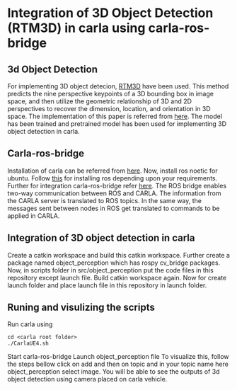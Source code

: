 # Integration of 3D Object Detection (RTM3D) in carla using carla-ros-bridge
## 3d Object Detection
For implementing 3D object detecion, [RTM3D](https://arxiv.org/abs/2001.03343) have been used. This method predicts the nine perspective keypoints of a 3D bounding box in image space, and then utilize
the geometric relationship of 3D and 2D perspectives to recover the dimension, location, and orientation in 3D space. The implementation of this paper is referred from [here](https://github.com/maudzung/RTM3D). The model has been trained and pretrained model has been used for implementing 3D object detection in carla.
## Carla-ros-bridge
Installation of carla can be referred from [here](https://carla.readthedocs.io/en/latest/start_quickstart/). Now, install ros noetic for ubuntu. Follow [this](http://wiki.ros.org/ROS/Installation) for installing ros depending upon your requirements. Further for integration carla-ros-bridge refer [here](https://carla.readthedocs.io/en/latest/ros_documentation/). The ROS bridge enables two-way communication between ROS and CARLA. The information from the CARLA server is translated to ROS topics. In the same way, the messages sent between nodes in ROS get translated to commands to be applied in CARLA.
## Integration of 3D object detection in carla
Create a catkin workspace and build this catkin workspace. Further create a package named object_perception which has rospy cv_bridge packages. Now, in scripts folder in src/object_perception put the code files in this repository except launch file. Build catkin workspace again.
Now for create launch folder and place launch file in this repository in launch folder.
## Runing and visulizing the scripts
Run carla using 
```
cd <carla root folder>
./CarlaUE4.sh
```
Start carla-ros-bridge
Launch object_perception file
To visualize this, follow the steps bellow
click on add and then on topic and in your topic name here object_perception select image. You will be able to see the outputs of 3d object detection using camera placed on carla vehicle.
